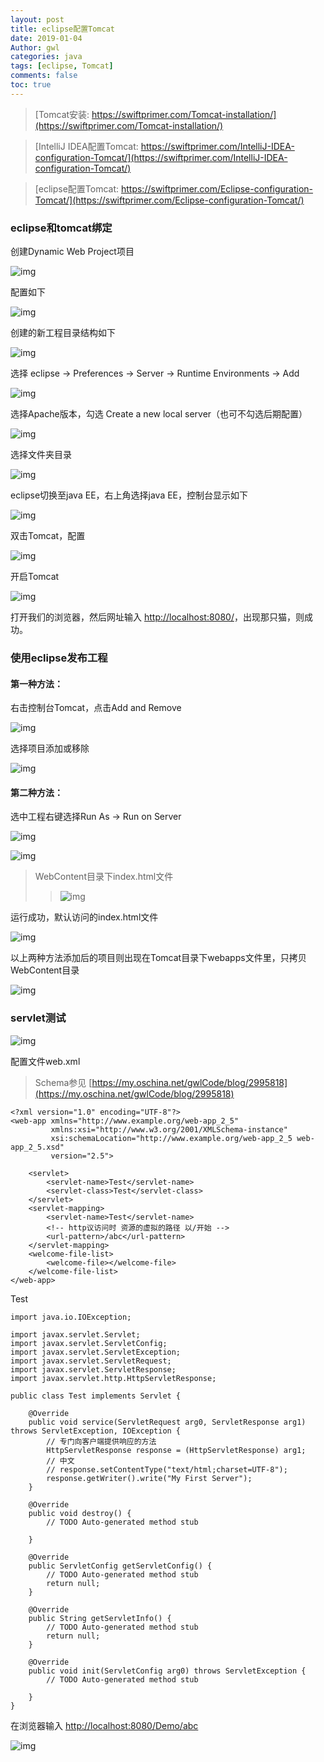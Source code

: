 ```yaml
---
layout: post
title: eclipse配置Tomcat
date: 2019-01-04
Author: gwl
categories: java
tags: [eclipse, Tomcat]
comments: false
toc: true
---
```



> [Tomcat安装: https://swiftprimer.com/Tomcat-installation/](https://swiftprimer.com/Tomcat-installation/)

> [IntelliJ IDEA配置Tomcat: https://swiftprimer.com/IntelliJ-IDEA-configuration-Tomcat/](https://swiftprimer.com/IntelliJ-IDEA-configuration-Tomcat/)

> [eclipse配置Tomcat: https://swiftprimer.com/Eclipse-configuration-Tomcat/](https://swiftprimer.com/Eclipse-configuration-Tomcat/)


### eclipse和tomcat绑定

创建Dynamic Web Project项目

![img](https://github.com/mouos/image-hosting-service/raw/master/images/2019-01-04-Eclipse-configuration-Tomcat-01.jpg)

配置如下

![img](https://github.com/mouos/image-hosting-service/raw/master/images/2019-01-04-Eclipse-configuration-Tomcat-02.jpg)

创建的新工程目录结构如下

![img](https://github.com/mouos/image-hosting-service/raw/master/images/2019-01-04-Eclipse-configuration-Tomcat-03.jpg)

选择 eclipse -> Preferences -> Server -> Runtime Environments -> Add

![img](https://github.com/mouos/image-hosting-service/raw/master/images/2019-01-04-Eclipse-configuration-Tomcat-04.jpg)

选择Apache版本，勾选 Create a new local server（也可不勾选后期配置） 

![img](https://github.com/mouos/image-hosting-service/raw/master/images/2019-01-04-Eclipse-configuration-Tomcat-05.jpg)

选择文件夹目录

![img](https://github.com/mouos/image-hosting-service/raw/master/images/2019-01-04-Eclipse-configuration-Tomcat-06.jpg)

eclipse切换至java EE，右上角选择java EE，控制台显示如下

![img](https://github.com/mouos/image-hosting-service/raw/master/images/2019-01-04-Eclipse-configuration-Tomcat-07.jpg)

双击Tomcat，配置

![img](https://github.com/mouos/image-hosting-service/raw/master/images/2019-01-04-Eclipse-configuration-Tomcat-08.jpg)

开启Tomcat

![img](https://github.com/mouos/image-hosting-service/raw/master/images/2019-01-04-Eclipse-configuration-Tomcat-09.jpg)

打开我们的浏览器，然后网址输入 [http://localhost:8080/](http://localhost:8080/)，出现那只猫，则成功。


### 使用eclipse发布工程

#### 第一种方法：

右击控制台Tomcat，点击Add and Remove

![img](https://github.com/mouos/image-hosting-service/raw/master/images/2019-01-04-Eclipse-configuration-Tomcat-10.jpg)

选择项目添加或移除

![img](https://github.com/mouos/image-hosting-service/raw/master/images/2019-01-04-Eclipse-configuration-Tomcat-11.jpg)

#### 第二种方法：

选中工程右键选择Run As -> Run on Server

![img](https://github.com/mouos/image-hosting-service/raw/master/images/2019-01-04-Eclipse-configuration-Tomcat-12.jpg)

![img](https://github.com/mouos/image-hosting-service/raw/master/images/2019-01-04-Eclipse-configuration-Tomcat-13.jpg)

> WebContent目录下index.html文件
>
> > ![img](https://github.com/mouos/image-hosting-service/raw/master/images/2019-01-04-Eclipse-configuration-Tomcat-14.jpg)

运行成功，默认访问的index.html文件

![img](https://github.com/mouos/image-hosting-service/raw/master/images/2019-01-04-Eclipse-configuration-Tomcat-15.jpg)

以上两种方法添加后的项目则出现在Tomcat目录下webapps文件里，只拷贝WebContent目录

![img](https://github.com/mouos/image-hosting-service/raw/master/images/2019-01-04-Eclipse-configuration-Tomcat-16.jpg)

### servlet测试

![img](https://github.com/mouos/image-hosting-service/raw/master/images/2019-01-04-Eclipse-configuration-Tomcat-17.jpg)

配置文件web.xml

> Schema参见 [https://my.oschina.net/gwlCode/blog/2995818](https://my.oschina.net/gwlCode/blog/2995818)

```
<?xml version="1.0" encoding="UTF-8"?>
<web-app xmlns="http://www.example.org/web-app_2_5"
         xmlns:xsi="http://www.w3.org/2001/XMLSchema-instance"
         xsi:schemaLocation="http://www.example.org/web-app_2_5 web-app_2_5.xsd"
         version="2.5">
    
    <servlet>
        <servlet-name>Test</servlet-name>
        <servlet-class>Test</servlet-class>
    </servlet>
    <servlet-mapping>
        <servlet-name>Test</servlet-name>
        <!-- http议访问时 资源的虚拟的路径 以/开始 -->
        <url-pattern>/abc</url-pattern>
    </servlet-mapping>
    <welcome-file-list>
        <welcome-file></welcome-file>
    </welcome-file-list>
</web-app>
```

Test

```
import java.io.IOException;

import javax.servlet.Servlet;
import javax.servlet.ServletConfig;
import javax.servlet.ServletException;
import javax.servlet.ServletRequest;
import javax.servlet.ServletResponse;
import javax.servlet.http.HttpServletResponse;

public class Test implements Servlet {

	@Override
	public void service(ServletRequest arg0, ServletResponse arg1) throws ServletException, IOException {
		// 专门向客户端提供响应的方法
		HttpServletResponse response = (HttpServletResponse) arg1;
        // 中文        
        // response.setContentType("text/html;charset=UTF-8");
		response.getWriter().write("My First Server");
	}

	@Override
	public void destroy() {
		// TODO Auto-generated method stub
		
	}

	@Override
	public ServletConfig getServletConfig() {
		// TODO Auto-generated method stub
		return null;
	}

	@Override
	public String getServletInfo() {
		// TODO Auto-generated method stub
		return null;
	}

	@Override
	public void init(ServletConfig arg0) throws ServletException {
		// TODO Auto-generated method stub
		
	}
}
```

在浏览器输入 [http://localhost:8080/Demo/abc](http://localhost:8080/Demo/abc)

![img](https://github.com/mouos/image-hosting-service/raw/master/images/2019-01-04-Eclipse-configuration-Tomcat-18.jpg)